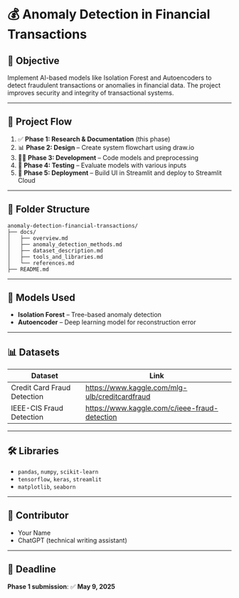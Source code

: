 # 💰 Anomaly Detection in Financial Transactions

## 📌 Objective
Implement AI-based models like Isolation Forest and Autoencoders to detect fraudulent transactions or anomalies in financial data. The project improves security and integrity of transactional systems.

---

## 🧭 Project Flow

1. ✅ **Phase 1: Research & Documentation** (this phase)
2. 📊 **Phase 2: Design** – Create system flowchart using draw.io
3. 👨‍💻 **Phase 3: Development** – Code models and preprocessing
4. 🧪 **Phase 4: Testing** – Evaluate models with various inputs
5. 🚀 **Phase 5: Deployment** – Build UI in Streamlit and deploy to Streamlit Cloud

---

## 📁 Folder Structure

```
anomaly-detection-financial-transactions/
├── docs/
│   ├── overview.md
│   ├── anomaly_detection_methods.md
│   ├── dataset_description.md
│   ├── tools_and_libraries.md
│   └── references.md
├── README.md
```

---

## 🧠 Models Used

- **Isolation Forest** – Tree-based anomaly detection
- **Autoencoder** – Deep learning model for reconstruction error

---

## 📊 Datasets

| Dataset | Link |
|--------|------|
| Credit Card Fraud Detection | https://www.kaggle.com/mlg-ulb/creditcardfraud |
| IEEE-CIS Fraud Detection | https://www.kaggle.com/c/ieee-fraud-detection |

---

## 🛠️ Libraries

- `pandas`, `numpy`, `scikit-learn`
- `tensorflow`, `keras`, `streamlit`
- `matplotlib`, `seaborn`

---

## 👤 Contributor

- Your Name
- ChatGPT (technical writing assistant)

---

## 📅 Deadline

**Phase 1 submission**: ✅ **May 9, 2025**
